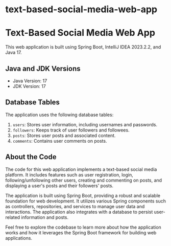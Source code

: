 # text-based-social-media-web-app

# Text-Based Social Media Web App

This web application is built using Spring Boot, IntelliJ IDEA 2023.2.2, and Java 17.

## Java and JDK Versions

- Java Version: 17
- JDK Version: 17

## Database Tables

The application uses the following database tables:

1. `users`: Stores user information, including usernames and passwords.
2. `followers`: Keeps track of user followers and followees.
3. `posts`: Stores user posts and associated content.
4. `comments`: Contains user comments on posts.

## About the Code

The code for this web application implements a text-based social media platform. It includes features such as user registration, login, following/unfollowing other users, creating and commenting on posts, and displaying a user's posts and their followers' posts.

The application is built using Spring Boot, providing a robust and scalable foundation for web development. It utilizes various Spring components such as controllers, repositories, and services to manage user data and interactions. The application also integrates with a database to persist user-related information and posts.

Feel free to explore the codebase to learn more about how the application works and how it leverages the Spring Boot framework for building web applications.
